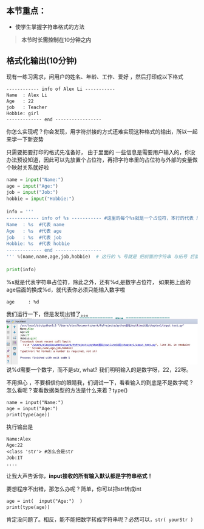 <script>
var _hmt = _hmt || [];
(function() {
  var hm = document.createElement("script");
  hm.src = "https://hm.baidu.com/hm.js?9cae5942a3c39f3b6fcf0a32b00277e2";
  var s = document.getElementsByTagName("script")[0]; 
  s.parentNode.insertBefore(hm, s);
})();
</script>


## 本节重点：

* 使学生掌握字符串格式的方法

> **本节时长需控制在10分钟之内**

## 格式化输出\(10分钟\)

现有一练习需求，问用户的姓名、年龄、工作、爱好 ，然后打印成以下格式

```
------------ info of Alex Li -----------
Name  : Alex Li
Age   : 22
job   : Teacher
Hobbie: girl
------------- end -----------------
```

你怎么实现呢？你会发现，用字符拼接的方式还难实现这种格式的输出，所以一起来学一下新姿势

只需要把要打印的格式先准备好， 由于里面的 一些信息是需要用户输入的，你没办法预设知道，因此可以先放置个占位符，再把字符串里的占位符与外部的变量做个映射关系就好啦

```py
name = input("Name:")
age = input("Age:")
job = input("Job:")
hobbie = input("Hobbie:")

info = '''
------------ info of %s ----------- #这里的每个%s就是一个占位符，本行的代表 后面拓号里的 name 
Name  : %s  #代表 name 
Age   : %s  #代表 age  
job   : %s  #代表 job 
Hobbie: %s  #代表 hobbie 
------------- end -----------------
''' %(name,name,age,job,hobbie)  # 这行的 % 号就是 把前面的字符串 与拓号 后面的 变量 关联起来 

print(info)
```

%s就是代表字符串占位符，除此之外，还有%d,是数字占位符， 如果把上面的age后面的换成%d，就代表你必须只能输入数字啦

```
age     : %d
```

我们运行一下，但是发现出错了。。。![](/assets/format_print_sample.jpeg)说%d需要一个数字，而不是str, what? 我们明明输入的是数字呀，22，22呀。

不用担心 ，不要相信你的眼睛我，们调试一下，看看输入的到底是不是数字呢？怎么看呢？查看数据类型的方法是什么来着？type\(\)

```
name = input("Name:")
age = input("Age:")
print(type(age))
```

执行输出是

```
Name:Alex
Age:22
<class 'str'> #怎么会是str
Job:IT
....
```

让我大声告诉你，**input接收的所有输入默认都是字符串格式！**

要想程序不出错，那怎么办呢？简单，你可以把str转成int

```
age = int(  input("Age:")  )
print(type(age))
```

肯定没问题了。相反，能不能把数字转成字符串呢？必然可以，`str( yourStr )`

